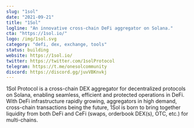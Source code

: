 ```yaml
---
slug: "1sol"
date: "2021-09-21"
title: "1Sol"
logline: "An innovative cross-chain DeFi aggregator on Solana."
cta: "https://1sol.io/"
logo: /img/1sol.svg
category: "defi, dex, exchange, tools"
status: building
website: https://1sol.io/
twitter: https://twitter.com/1solProtocol
telegram: https://t.me/onesolcommunity
discord: https://discord.gg/juvVBKnvkj
---
```


1Sol Protocol is a cross-chain DEX aggregator for decentralized protocols on Solana, enabling seamless, efficient and protected operations in DeFi. With DeFi infrastructure rapidly growing, aggregators in high demand, cross-chain transactions being the future, 1Sol is born to bring together liquidity from both DeFi and CeFi (swaps, orderbook DEX(s), OTC, etc.) for multi-chains.
